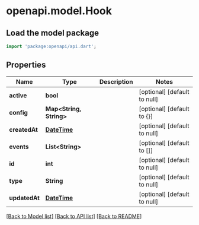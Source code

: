 # openapi.model.Hook

## Load the model package
```dart
import 'package:openapi/api.dart';
```

## Properties
Name | Type | Description | Notes
------------ | ------------- | ------------- | -------------
**active** | **bool** |  | [optional] [default to null]
**config** | **Map&lt;String, String&gt;** |  | [optional] [default to {}]
**createdAt** | [**DateTime**](DateTime.md) |  | [optional] [default to null]
**events** | **List&lt;String&gt;** |  | [optional] [default to []]
**id** | **int** |  | [optional] [default to null]
**type** | **String** |  | [optional] [default to null]
**updatedAt** | [**DateTime**](DateTime.md) |  | [optional] [default to null]

[[Back to Model list]](../README.md#documentation-for-models) [[Back to API list]](../README.md#documentation-for-api-endpoints) [[Back to README]](../README.md)


